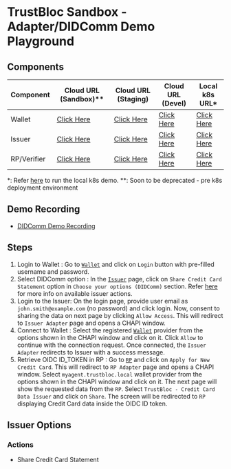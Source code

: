 # TrustBloc Sandbox - Adapter/DIDComm Demo Playground

## Components
| Component   | Cloud URL (Sandbox)**                                     | Cloud URL (Staging)                                     | Cloud URL (Devel)                                     | Local k8s URL*                                        |
|-------------|-----------------------------------------------------------|---------------------------------------------------------|-------------------------------------------------------|-------------------------------------------------------|
| Wallet      | [Click Here](https://wallet.sandbox.trustbloc.dev)         | [Click Here](https://wallet.stg.trustbloc.dev)      | [Click Here](https://wallet.dev.trustbloc.dev)      | [Click Here](https://wallet.local.trustbloc.dev)      |
| Issuer      | [Click Here](https://demo-issuer.sandbox.trustbloc.dev)   | [Click Here](https://demo-issuer.stg.trustbloc.dev) | [Click Here](https://demo-issuer.dev.trustbloc.dev) | [Click Here](https://demo-issuer.local.trustbloc.dev) |
| RP/Verifier | [Click Here](https://demo-rp.sandbox.trustbloc.dev) | [Click Here](https://demo-rp.stg.trustbloc.dev)     | [Click Here](https://demo-rp.dev.trustbloc.dev)     | [Click Here](https://demo-rp.local.trustbloc.dev)     |

*: Refer [here](./../../README.md#deployment) to run the local k8s demo.
**: Soon to be deprecated - pre k8s deployment environment

## Demo Recording
- [DIDComm Demo Recording](https://www.youtube.com/watch?v=yDCIGiNeFrI&feature=youtu.be) 

## Steps
1. Login to Wallet : Go to [`Wallet`](#components) and click on `Login` button with pre-filled username and password. 
2. Select DIDComm option : In the [`Issuer`](#components) page, click on `Share Credit Card Statement` option in `Choose your options (DIDComm)` 
section. Refer [here](#issuer-options) for more info on available issuer actions.
3. Login to the Issuer: On the login page, provide user email as `john.smith@example.com` (no password) and click login. Now, consent to sharing the 
data on next page by clicking `Allow Access`. This will redirect to `Issuer Adapter` page and opens a CHAPI window.
4. Connect to Wallet : Select the registered [`Wallet`](#components) provider from the options shown in the CHAPI window and click on it. Click `Allow` to continue with the 
connection request. Once connected, the `Issuer Adapter` redirects to Issuer with a success message.
5. Retrieve OIDC ID_TOKEN in RP : Go to [`RP`](#components) and click on `Apply for New Credit Card`. This will redirect to `RP Adapter` page and 
opens a CHAPI window. Select `myagent.trustbloc.local` wallet provider from the options shown in the CHAPI window and click on it. The next page will 
show the requested data from the `RP`. Select `TrustBloc - Credit Card Data Issuer` and click on `Share`. The screen will be redirected to `RP` displaying 
Credit Card data inside the OIDC ID token.  

## Issuer Options
### Actions
- Share Credit Card Statement

